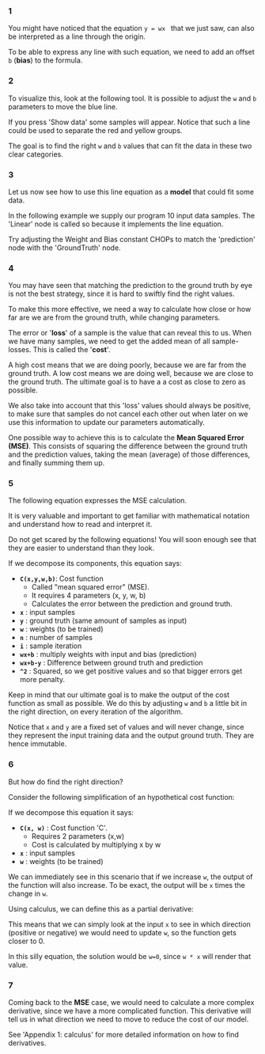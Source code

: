 ### 1
You might have noticed that the equation `y = wx ` that we just saw, can also be interpreted as a line through the origin.

To be able to express any line with such equation, we need to add an offset `b` (**bias**) to the formula.

### 2

To visualize this, look at the following tool.  It is possible to adjust the `w` and `b` parameters to move the blue line.

If you press 'Show data' some samples will appear. Notice that such a line could be used to separate the red and yellow groups. 

The goal is to find the right `w` and `b` values that can fit the data in these two clear categories.

### 3

Let us now see how to use this line equation as a **model** that could fit some data. 

In the following example we supply our program 10 input data samples. The 'Linear' node is called so because it implements the line equation.

Try adjusting the Weight and Bias constant CHOPs to match the 'prediction' node with the 'GroundTruth' node.

### 4

You may have seen that matching the prediction to the ground truth by eye is not the best strategy, since it is hard to swiftly find the right values. 

To make this more effective, we need a way to calculate how close or how far are we are from the ground truth, while changing parameters.

The error or '**loss**' of a sample is the value that can reveal this to us. When we have many samples, we need to get the added mean of all sample-losses. This is called the '**cost**'. 

A high cost means that we are doing poorly, because we are far from the ground truth. A low cost means we are doing well, because we are close to the ground truth. The ultimate goal is to have a a cost as close to zero as possible.

We also take into account that this 'loss' values should always be positive, to make sure that samples do not cancel each other out when later on we use this information to update our parameters automatically.

One possible way to achieve this is to calculate the **Mean Squared Error (MSE)**. This consists of squaring the difference between the ground truth and the prediction values, taking the mean (average) of those differences, and finally summing them up. 

### 5

The following equation expresses the MSE calculation.

It is very valuable and important to get familiar with  mathematical notation and understand how to read and interpret it. 

Do not get scared by the following equations! You will soon enough see that they are easier to understand than they look. 

If we decompose its components, this equation says:

* **`C(x,y,w,b)`**: Cost function
	- Called "mean squared error" (MSE).  
	- It requires 4 parameters (x, y, w, b)
	- Calculates the  error between the prediction and ground truth.	
* **`x`** : input samples
* **`y`** : ground truth (same amount of samples as input)
* **`w`** : weights (to be trained)
* **`n`** : number of samples
* **`i`** : sample iteration
* **`wx+b`** : multiply weights with input and bias (prediction)
* **`wx+b-y`** : Difference between ground truth and prediction
* **`^2`** : Squared, so we get positive values and so that bigger errors get more penalty.

Keep in mind that our ultimate goal is to make the output of the cost function as small as possible. We do this by adjusting `w` and `b` a little bit in the right direction, on every iteration of the algorithm.

Notice that `x` and `y` are a fixed set of values and will never change, since they represent the input training data and the output ground truth. They are hence immutable. 

### 6

But how do find the right direction? 

Consider the following simplification of an hypothetical cost function:

If we decompose this equation it says:

* **`C(x, w)`** : Cost function 'C'.  
	- Requires 2 parameters (x,w)
	- Cost is calculated by multiplying x by w
* **`x`** : input samples
* **`w`** : weights (to be trained)

We can immediately see in this scenario that if we increase `w`, the output of the function will also increase. To be exact, the output will be `x` times the change in `w`.

Using calculus, we can define this as a partial derivative:

This means that we can simply look at the input `x` to see in which direction (positive or negative) we would need to update `w`, so the function gets closer to 0. 

In this silly equation, the solution would be `w=0`, since ``w * x`` will render that value.

### 7

Coming back to the **MSE** case, we would need to calculate a more complex derivative, since we have a more complicated function. This derivative will tell us in what direction we need to move to reduce the cost of our model.

See 'Appendix 1: calculus' for more detailed information on how to find derivatives.
